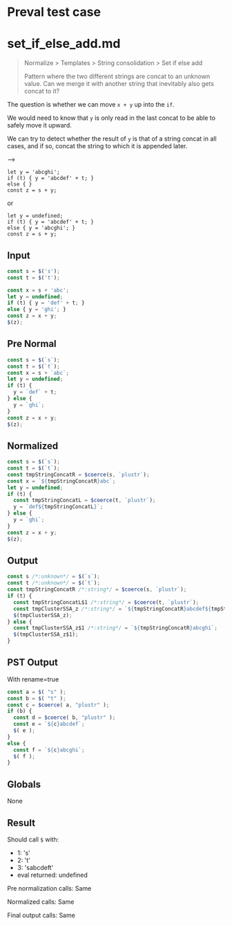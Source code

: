 # Preval test case

# set_if_else_add.md

> Normalize > Templates > String consolidation > Set if else add
>
> Pattern where the two different strings are concat to an unknown value. Can we merge it with another string that inevitably also gets concat to it?

The question is whether we can move `x + y` up into the `if`.

We would need to know that `y` is only read in the last concat to be able to safely move it upward.

We can try to detect whether the result of `y` is that of a string concat in all cases, and if so, concat the string to which it is appended later.

-->
```
let y = 'abcghi';
if (t) { y = 'abcdef' + t; }
else { }
const z = s + y;
```

or

```
let y = undefined;
if (t) { y = 'abcdef' + t; }
else { y = 'abcghi'; }
const z = s + y;
```

## Input

`````js filename=intro
const s = $('s');
const t = $('t');

const x = s + 'abc'; 
let y = undefined; 
if (t) { y = 'def' + t; }
else { y = 'ghi'; } 
const z = x + y;
$(z);
`````

## Pre Normal


`````js filename=intro
const s = $(`s`);
const t = $(`t`);
const x = s + `abc`;
let y = undefined;
if (t) {
  y = `def` + t;
} else {
  y = `ghi`;
}
const z = x + y;
$(z);
`````

## Normalized


`````js filename=intro
const s = $(`s`);
const t = $(`t`);
const tmpStringConcatR = $coerce(s, `plustr`);
const x = `${tmpStringConcatR}abc`;
let y = undefined;
if (t) {
  const tmpStringConcatL = $coerce(t, `plustr`);
  y = `def${tmpStringConcatL}`;
} else {
  y = `ghi`;
}
const z = x + y;
$(z);
`````

## Output


`````js filename=intro
const s /*:unknown*/ = $(`s`);
const t /*:unknown*/ = $(`t`);
const tmpStringConcatR /*:string*/ = $coerce(s, `plustr`);
if (t) {
  const tmpStringConcatL$1 /*:string*/ = $coerce(t, `plustr`);
  const tmpClusterSSA_z /*:string*/ = `${tmpStringConcatR}abcdef${tmpStringConcatL$1}`;
  $(tmpClusterSSA_z);
} else {
  const tmpClusterSSA_z$1 /*:string*/ = `${tmpStringConcatR}abcghi`;
  $(tmpClusterSSA_z$1);
}
`````

## PST Output

With rename=true

`````js filename=intro
const a = $( "s" );
const b = $( "t" );
const c = $coerce( a, "plustr" );
if (b) {
  const d = $coerce( b, "plustr" );
  const e = `${c}abcdef`;
  $( e );
}
else {
  const f = `${c}abcghi`;
  $( f );
}
`````

## Globals

None

## Result

Should call `$` with:
 - 1: 's'
 - 2: 't'
 - 3: 'sabcdeft'
 - eval returned: undefined

Pre normalization calls: Same

Normalized calls: Same

Final output calls: Same
